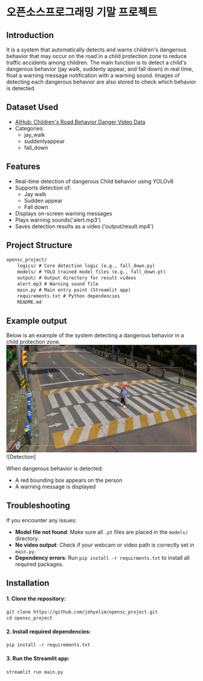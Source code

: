 # 오픈소스프로그래밍 기말 프로젝트

## Introduction
  It is a system that automatically detects and warns children's dangerous behavior that may occur on the road in a child protection zone to    reduce traffic accidents among children.
  The main function is to detect a child's dangerous behavior (jay walk, suddenly appear, and fall down) in real time, float a warning          message notification with a warning sound. Images of detecting each dangerous behavior are also stored to check which behavior is detected.

## 

## Dataset Used
- [AIHub: Children's Road Behavior Danger Video Data](https://aihub.or.kr/aihubdata/data/view.do?currMenu=115&topMenu=100&aihubDataSe=realm&dataSetSn=169)
- Categories:
  - jay_walk
  - suddenlyappear
  - fall_down



## Features
- Real-time detection of dangerous Child behavior using YOLOv8
- Supports detection of:
  - Jay walk
  - Sudden appear
  - Fall down
- Displays on-screen warning messages
- Plays warning sounds('alert.mp3')
- Saves detection results as a video ('output/result.mp4')

  

## Project Structure
```
opensc_project/
    logics/ # Core detection logic (e.g., fall_down.py)
    models/ # YOLO trained model files (e.g., fall_down.pt) 
    output/ # Output directory for result videos
    alert.mp3 # Warning sound file
    main.py # Main entry point (Streamlit app)
    requirements.txt # Python dependencies
    README.md
```



## Example output
Below is an example of the system detecting a dangerous behavior in a child protection zone.
![Detection](output/jay_walk.png)
![Detection]


When dangerous behavior is detected:
- A red bounding box appears on the person
- A warning message is displayed


  
## Troubleshooting
If you encounter any issues:

- **Model file not found**: Make sure all `.pt` files are placed in the `models/` directory.
- **No video output**: Check if your webcam or video path is correctly set in `main.py`.
- **Dependency errors**: Run `pip install -r requirments.txt` to install all required packages.
  


## Installation
#### 1. Clone the repository:
```
git clone https://github.com/jehyelim/opensc_project.git
cd opensc_project
```
#### 2. Install required dependencies:
```
pip install -r requirements.txt
```  
#### 3. Run the Streamlit app:
``` 
streamlit run main.py
```





